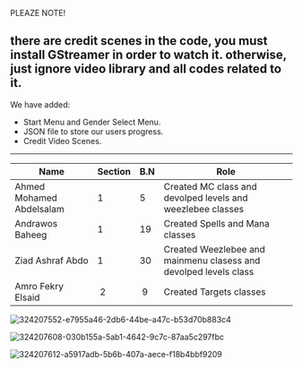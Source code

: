 PLEAZE NOTE!

there are credit scenes in the code, you must install GStreamer in order to watch it. otherwise, just ignore video library and all codes related to it.
---------------------------------------------------------------------------------------------------------------------------------------------------------
We have added:
- Start Menu and Gender Select Menu.
- JSON file to store our users progress.
- Credit Video Scenes.
----------------------------------------------------------------------------------------------------------------------------------------------------------


| Name | Section | B.N | Role |
| ---- | ------- | --- | ---- |
| Ahmed Mohamed Abdelsalam | 1 | 5 | Created MC class and devolped levels and weezlebee classes|
| Andrawos Baheeg | 1 | 19 | Created Spells and Mana classes|
| Ziad Ashraf Abdo | 1 | 30 | Created Weezlebee and mainmenu clasess and devolped levels class|
| Amro Fekry Elsaid | 2 | 9 | Created Targets classes|


![324207552-e7955a46-2db6-44be-a47c-b53d70b883c4](https://github.com/user-attachments/assets/a90166a2-826b-4c6e-8888-3007b21e73c9)

![324207608-030b155a-5ab1-4642-9c7c-87aa5c297fbc](https://github.com/user-attachments/assets/3d0c64ff-5a2c-4e30-bb3b-d0fe1e80cd02)

![324207612-a5917adb-5b6b-407a-aece-f18b4bbf9209](https://github.com/user-attachments/assets/73e469be-2a81-4d98-918e-bd880e44c06c)
